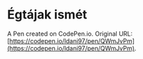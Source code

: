 # Égtájak ismét

A Pen created on CodePen.io. Original URL: [https://codepen.io/ldani97/pen/QWmJvPm](https://codepen.io/ldani97/pen/QWmJvPm).

